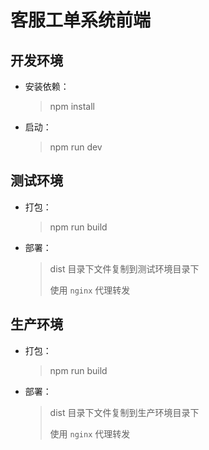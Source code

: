 # 客服工单系统前端

## 开发环境

- 安装依赖：

  > npm install

- 启动：

  > npm run dev

## 测试环境

- 打包：

  > npm run build

- 部署：

  > dist 目录下文件复制到测试环境目录下
  >
  > 使用 `nginx` 代理转发

## 生产环境

- 打包：

  > npm run build

- 部署：

  > dist 目录下文件复制到生产环境目录下
  >
  > 使用 `nginx` 代理转发
